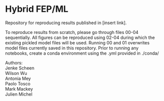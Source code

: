 # Hybrid FEP/ML

Repository for reproducing results published in [insert link].

To reproduce results from scratch, please go through files 00-04 sequentially. All figures can be reproduced using 02-04 during which the existing pickled model files will be used. Running 00 and 01 overwrites model files currently saved in this repository. 
Prior to running any notebooks, create a conda environment using the .yml provided in ./conda/

Authors: \
Jenke Scheen \
Wilson Wu \
Antonia Mey \
Paolo Tosco \
Mark Mackey \
Julien Michel
